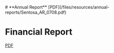 
<div id="archivedContent">
# **Annual Report**
[PDF](/files/resources/annual-reports/Sentosa_AR_0708.pdf)


# **Financial Report**
[PDF](/files/resources/annual-reports/Sentosa_AR_0708_Financial_Report.pdf)
</div>
